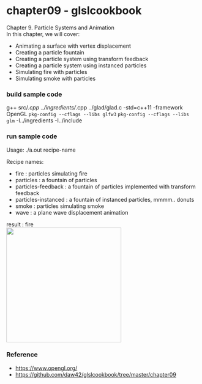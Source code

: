 chapter09 - glslcookbook
===============

Chapter 9. Particle Systems and Animation  <br/>
In this chapter, we will cover:  <br/>
- Animating a surface with vertex displacement 
- Creating a particle fountain 
- Creating a particle system using transform feedback 
- Creating a particle system using instanced particles 
- Simulating fire with particles 
- Simulating smoke with particles
 
### build sample code
g++ src/*.cpp ../ingredients/*.cpp  ../glad/glad.c  -std=c++11  -framework OpenGL `pkg-config --cflags --libs glfw3` `pkg-config --cflags --libs glm`  -I../ingredients -I../include <br/>

### run sample code
Usage: ./a.out recipe-name <br/>

Recipe names:  <br/>
- fire : particles simulating fire <br/>
- particles : a fountain of particles <br/>
- particles-feedback : a fountain of particles implemented with transform feedback <br/>
- particles-instanced : a fountain of instanced particles, mmmm.. donuts <br/>
- smoke : particles simulating smoke <br/>
- wave : a plane wave displacement animation <br/>


result : fire <br/>
<image src="https://raw.githubusercontent.com/ohwada/MAC_OpenGL_SL_Cookbook/master/chapter09/result/screenshot_fire.png" width="300" /><br/>


### Reference <br/>
- https://www.opengl.org/
- https://github.com/daw42/glslcookbook/tree/master/chapter09

